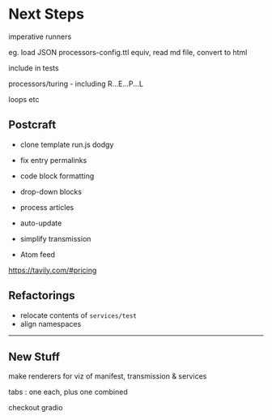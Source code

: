 # Next Steps

imperative runners

eg. load JSON processors-config.ttl equiv, read md file, convert to html

include in tests

processors/turing - including R...E...P...L

loops etc


## Postcraft

- clone template run.js dodgy

- fix entry permalinks
- code block formatting
- drop-down blocks

- process articles

- auto-update

- simplify transmission

- Atom feed

https://tavily.com/#pricing

## Refactorings

- relocate contents of `services/test`
- align namespaces

---

## New Stuff

make renderers for viz of manifest, transmission & services

tabs : one each, plus one combined

checkout gradio
